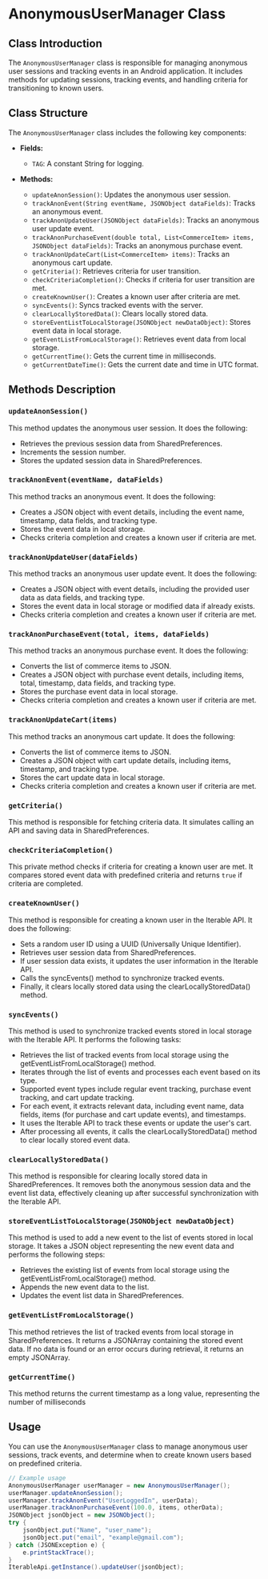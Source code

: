 # AnonymousUserManager Class

## Class Introduction

The `AnonymousUserManager` class is responsible for managing anonymous user sessions and tracking events in an Android application. 
It includes methods for updating sessions, tracking events, and handling criteria for transitioning to known users.

## Class Structure

The `AnonymousUserManager` class includes the following key components:

- **Fields:**
    - `TAG`: A constant String for logging.

- **Methods:**
    - `updateAnonSession()`: Updates the anonymous user session.
    - `trackAnonEvent(String eventName, JSONObject dataFields)`: Tracks an anonymous event.
    - `trackAnonUpdateUser(JSONObject dataFields)`: Tracks an anonymous user update event.
    - `trackAnonPurchaseEvent(double total, List<CommerceItem> items, JSONObject dataFields)`: Tracks an anonymous purchase event.
    - `trackAnonUpdateCart(List<CommerceItem> items)`: Tracks an anonymous cart update.
    - `getCriteria()`: Retrieves criteria for user transition.
    - `checkCriteriaCompletion()`: Checks if criteria for user transition are met.
    - `createKnownUser()`: Creates a known user after criteria are met.
    - `syncEvents()`: Syncs tracked events with the server.
    - `clearLocallyStoredData()`: Clears locally stored data.
    - `storeEventListToLocalStorage(JSONObject newDataObject)`: Stores event data in local storage.
    - `getEventListFromLocalStorage()`: Retrieves event data from local storage.
    - `getCurrentTime()`: Gets the current time in milliseconds.
    - `getCurrentDateTime()`: Gets the current date and time in UTC format.

## Methods Description

### `updateAnonSession()`

This method updates the anonymous user session. It does the following:

* Retrieves the previous session data from SharedPreferences.
* Increments the session number.
* Stores the updated session data in SharedPreferences.

### `trackAnonEvent(eventName, dataFields)`

This method tracks an anonymous event. It does the following:

* Creates a JSON object with event details, including the event name, timestamp, data fields, and tracking type.
* Stores the event data in local storage.
* Checks criteria completion and creates a known user if criteria are met.

### `trackAnonUpdateUser(dataFields)`

This method tracks an anonymous user update event. It does the following:

* Creates a JSON object with event details, including the provided user data as data fields, and tracking type.
* Stores the event data in local storage or modified data if already exists.
* Checks criteria completion and creates a known user if criteria are met.

### `trackAnonPurchaseEvent(total, items, dataFields)`

This method tracks an anonymous purchase event. It does the following:

* Converts the list of commerce items to JSON.
* Creates a JSON object with purchase event details, including items, total, timestamp, data fields, and tracking type.
* Stores the purchase event data in local storage.
* Checks criteria completion and creates a known user if criteria are met.

### `trackAnonUpdateCart(items)`

This method tracks an anonymous cart update. It does the following:

* Converts the list of commerce items to JSON.
* Creates a JSON object with cart update details, including items, timestamp, and tracking type.
* Stores the cart update data in local storage.
* Checks criteria completion and creates a known user if criteria are met.

### `getCriteria()`

This method is responsible for fetching criteria data. It simulates calling an API and saving data in SharedPreferences.

### `checkCriteriaCompletion()`

This private method checks if criteria for creating a known user are met. It compares stored event data with predefined criteria and returns `true` if criteria are completed.

### `createKnownUser()`

This  method is responsible for creating a known user in the Iterable API. It does the following:

* Sets a random user ID using a UUID (Universally Unique Identifier).
* Retrieves user session data from SharedPreferences.
* If user session data exists, it updates the user information in the Iterable API.
* Calls the syncEvents() method to synchronize tracked events.
* Finally, it clears locally stored data using the clearLocallyStoredData() method.

### `syncEvents()`

This method is used to synchronize tracked events stored in local storage with the Iterable API. It performs the following tasks:

* Retrieves the list of tracked events from local storage using the getEventListFromLocalStorage() method.
* Iterates through the list of events and processes each event based on its type.
* Supported event types include regular event tracking, purchase event tracking, and cart update tracking.
* For each event, it extracts relevant data, including event name, data fields, items (for purchase and cart update events), and timestamps.
* It uses the Iterable API to track these events or update the user's cart.
* After processing all events, it calls the clearLocallyStoredData() method to clear locally stored event data.

### `clearLocallyStoredData()`

This method is responsible for clearing locally stored data in SharedPreferences. It removes both the anonymous session data and the event list data, effectively cleaning up after successful synchronization with the Iterable API.

### `storeEventListToLocalStorage(JSONObject newDataObject)`

This method is used to add a new event to the list of events stored in local storage. It takes a JSON object representing the new event data and performs the following steps:

* Retrieves the existing list of events from local storage using the getEventListFromLocalStorage() method.
* Appends the new event data to the list.
* Updates the event list data in SharedPreferences.

### `getEventListFromLocalStorage()`

This method retrieves the list of tracked events from local storage in SharedPreferences. It returns a JSONArray containing the stored event data. If no data is found or an error occurs during retrieval, it returns an empty JSONArray.

### `getCurrentTime()`

This method returns the current timestamp as a long value, representing the number of milliseconds

## Usage

You can use the `AnonymousUserManager` class to manage anonymous user sessions, track events, and determine when to create known users based on predefined criteria.

```java
// Example usage
AnonymousUserManager userManager = new AnonymousUserManager();
userManager.updateAnonSession();
userManager.trackAnonEvent("UserLoggedIn", userData);
userManager.trackAnonPurchaseEvent(100.0, items, otherData);
JSONObject jsonObject = new JSONObject();
try {
    jsonObject.put("Name", "user_name");
    jsonObject.put("email", "example@gmail.com");
} catch (JSONException e) {
    e.printStackTrace();
}
IterableApi.getInstance().updateUser(jsonObject);
